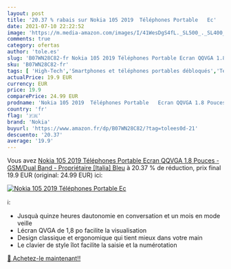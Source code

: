 ```yaml
---
layout: post
title: '20.37 % rabais sur Nokia 105 2019  Téléphones Portable   Ec'
date: 2021-07-10 22:22:52
image: 'https://m.media-amazon.com/images/I/41WesDgS4fL._SL500_._SL400_.jpg'
comments: true
category: ofertas
author: 'tole.es'
slug: 'B07WN28C82-fr Nokia 105 2019 Téléphones Portable Ecran QQVGA 1.8 Pouces...'
sku: 'B07WN28C82-fr'
tags: [ 'High-Tech','Smartphones et téléphones portables débloqués','Téléphones portables et accessoires','nokia', ]
actualPrice: 19.9 EUR
currency: EUR
price: 19.9
comparePrice: 24.99 EUR
prodname: 'Nokia 105 2019  Téléphones Portable   Ecran QQVGA 1.8 Pouces - GSM/Dual Band - Propriétaire  [Italia] Bleu'
country: 'fr'
flag: '🇫🇷'
brand: 'Nokia'
buyurl: 'https://www.amazon.fr/dp/B07WN28C82/?tag=tolees0d-21'
descuento: '20.37'
average: '19.9'
---
```


Vous avez [Nokia 105 2019  Téléphones Portable   Ecran QQVGA 1.8 Pouces - GSM/Dual Band - Propriétaire  [Italia] Bleu](https://www.amazon.fr/dp/B07WN28C82/?tag=tolees0d-21)  à  20.37 % de réduction, prix final  19.9 EUR (original: 24.99 EUR) ici:

[![Nokia 105 2019  Téléphones Portable   Ec](https://m.media-amazon.com/images/I/41WesDgS4fL._SL500_._SL400_.jpg)](https://www.amazon.fr/dp/B07WN28C82/?tag=tolees0d-21)

ℹ️:

- Jusquà quinze heures dautonomie en conversation et un mois en mode veille
- Lécran QVGA de 1,8 po facilite la visualisation
- Design classique et ergonomique qui tient mieux dans votre main
- Le clavier de style îlot facilite la saisie et la numérotation

[🛒 Achetez-le maintenant!!](https://www.amazon.fr/dp/B07WN28C82/?tag=tolees0d-21)
